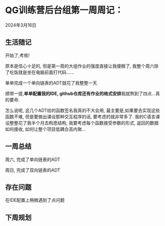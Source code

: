 # QG训练营后台组第一周周记：
2024年3月16日

## 生活随记

开始了,考核!

原本是信心十足的, 但是第一周的大组作业的强度直接让我傻眼了, 我整个周六除了吃饭就是坐在电脑前面打代码......

单单完成一个单向链表的ADT就花了我整整一天.

顺带一提,**单单配置我的IDE, github仓库还有作业的格式安排**我就熬到了四点...真的要命.

 怎么说呢, 这几个ADT给的函数签名我真的不大会用, 最主要是,如果要去实现这些函数不难, 但是要做出课设那种交互程序的话, 要考虑的就非常多了. 我的C语言课设整整花了我半个月去构思结构, 我要考虑每个函数接受参数的形式, 返回的数据如何接收, 如何让整个项目低耦合高内聚...  

## 一周总结

周六, 完成了单向链表的ADT

周日, 完成了双向链表的ADT

## 存在问题

在IDE配置上稍微遇到了点问题

## 下周规划

